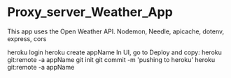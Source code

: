 # Proxy_server_Weather_App
This app uses the Open Weather API.
Nodemon, Needle, apicache, dotenv, express, cors

heroku login
heroku create appName
In UI, go to Deploy and copy:
heroku git:remote -a appName
git init
git commit -m 'pushing to heroku'
heroku git:remote -a appName
